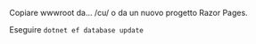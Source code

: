 Copiare wwwroot da... /cu/ o da un nuovo progetto Razor Pages.

Eseguire `dotnet ef database update`